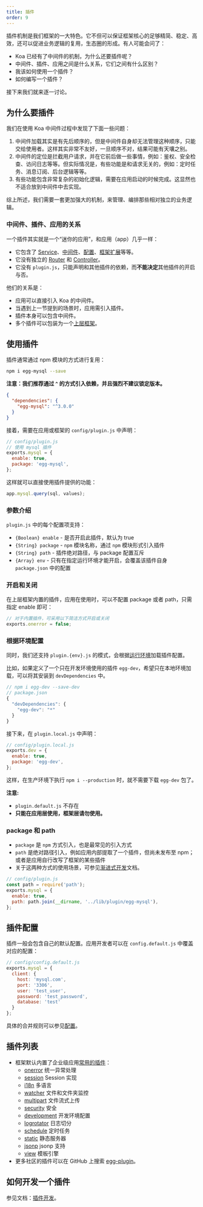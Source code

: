 ```yaml
---
title: 插件
order: 9
---
```


插件机制是我们框架的一大特色。它不但可以保证框架核心的足够精简、稳定、高效，还可以促进业务逻辑的复用，生态圈的形成。有人可能会问了：

- Koa 已经有了中间件的机制，为什么还要插件呢？
- 中间件、插件、应用之间是什么关系，它们之间有什么区别？
- 我该如何使用一个插件？
- 如何编写一个插件？

接下来我们就来逐一讨论。

## 为什么要插件

我们在使用 Koa 中间件过程中发现了下面一些问题：

1. 中间件加载其实是有先后顺序的，但是中间件自身却无法管理这种顺序，只能交给使用者。这样其实非常不友好，一旦顺序不对，结果可能有天壤之别。
2. 中间件的定位是拦截用户请求，并在它前后做一些事情，例如：鉴权、安全检查、访问日志等等。但实际情况是，有些功能是和请求无关的，例如：定时任务、消息订阅、后台逻辑等等。
3. 有些功能包含非常复杂的初始化逻辑，需要在应用启动的时候完成。这显然也不适合放到中间件中去实现。

综上所述，我们需要一套更加强大的机制，来管理、编排那些相对独立的业务逻辑。

### 中间件、插件、应用的关系

一个插件其实就是一个“迷你的应用”，和应用（app）几乎一样：

- 它包含了 [Service](./service.md)、[中间件](./middleware.md)、[配置](./config.md)、[框架扩展](./extend.md)等等。
- 它没有独立的 [Router](./router.md) 和 [Controller](./controller.md)。
- 它没有 `plugin.js`，只能声明和其他插件的依赖，而**不能决定**其他插件的开启与否。

他们的关系是：

- 应用可以直接引入 Koa 的中间件。
- 当遇到上一节提到的场景时，应用需引入插件。
- 插件本身可以包含中间件。
- 多个插件可以包装为一个[上层框架](../advanced/framework.md)。

## 使用插件

插件通常通过 npm 模块的方式进行复用：

```bash
npm i egg-mysql --save
```

**注意：我们推荐通过 `^` 的方式引入依赖，并且强烈不建议锁定版本。**

```json
{
  "dependencies": {
    "egg-mysql": "^3.0.0"
  }
}
```

接着，需要在应用或框架的 `config/plugin.js` 中声明：

```js
// config/plugin.js
// 使用 mysql 插件
exports.mysql = {
  enable: true,
  package: 'egg-mysql',
};
```

这样就可以直接使用插件提供的功能：

```js
app.mysql.query(sql, values);
```

### 参数介绍

`plugin.js` 中的每个配置项支持：

- `{Boolean} enable` - 是否开启此插件，默认为 true
- `{String} package` - `npm` 模块名称，通过 `npm` 模块形式引入插件
- `{String} path` - 插件绝对路径，与 package 配置互斥
- `{Array} env` - 只有在指定运行环境才能开启，会覆盖该插件自身 `package.json` 中的配置

### 开启和关闭

在上层框架内置的插件，应用在使用时，可以不配置 package 或者 path，只需指定 enable 即可：

```js
// 对于内置插件，可采用以下简洁方式开启或关闭
exports.onerror = false;
```

### 根据环境配置

同时，我们还支持 `plugin.{env}.js` 的模式，会根据[运行环境](../basics/env.md)加载插件配置。

比如，如果定义了一个只在开发环境使用的插件 `egg-dev`，希望只在本地环境加载，可以将其安装到 `devDependencies` 中。

```js
// npm i egg-dev --save-dev
// package.json
{
  "devDependencies": {
    "egg-dev": "*"
  }
}
```

接下来，在 `plugin.local.js` 中声明：

```js
// config/plugin.local.js
exports.dev = {
  enable: true,
  package: 'egg-dev',
};
```

这样，在生产环境下执行 `npm i --production` 时，就不需要下载 `egg-dev` 包了。

**注意:**

- `plugin.default.js` 不存在
- **只能在应用层使用，框架层请勿使用。**

### package 和 path

- `package` 是 `npm` 方式引入，也是最常见的引入方式
- `path` 是绝对路径引入，例如应用内部提取了一个插件，但尚未发布至 npm；或者是应用自行改写了框架的某些插件
- 关于这两种方式的使用场景，可参见[渐进式开发](../intro/progressive.md)文档。

```js
// config/plugin.js
const path = require('path');
exports.mysql = {
  enable: true,
  path: path.join(__dirname, '../lib/plugin/egg-mysql'),
};
```

## 插件配置

插件一般会包含自己的默认配置。应用开发者可以在 `config.default.js` 中覆盖对应的配置：

```js
// config/config.default.js
exports.mysql = {
  client: {
    host: 'mysql.com',
    port: '3306',
    user: 'test_user',
    password: 'test_password',
    database: 'test'
  }
};
```

具体的合并规则可以参见[配置](./config.md)。

## 插件列表

- 框架默认内置了企业级应用[常用的插件](https://eggjs.org/zh-cn/plugins/)：
  - [onerror](https://github.com/eggjs/onerror) 统一异常处理
  - [session](https://github.com/eggjs/session) Session 实现
  - [i18n](https://github.com/eggjs/i18n) 多语言
  - [watcher](https://github.com/eggjs/watcher) 文件和文件夹监控
  - [multipart](https://github.com/eggjs/multipart) 文件流式上传
  - [security](https://github.com/eggjs/security) 安全
  - [development](https://github.com/eggjs/development) 开发环境配置
  - [logrotator](https://github.com/eggjs/logrotator) 日志切分
  - [schedule](https://github.com/eggjs/schedule) 定时任务
  - [static](https://github.com/eggjs/static) 静态服务器
  - [jsonp](https://github.com/eggjs/jsonp) jsonp 支持
  - [view](https://github.com/eggjs/egg-view) 模板引擎
- 更多社区的插件可以在 GitHub 上搜索 [egg-plugin](https://github.com/topics/egg-plugin)。

## 如何开发一个插件

参见文档：[插件开发](../advanced/plugin.md)。
